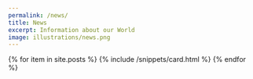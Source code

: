 ```yaml
---
permalink: /news/
title: News
excerpt: Information about our World
image: illustrations/news.png
---
```

<!-- Content -->
<main class="p-3" aria-label="Content">
    <section class="container">
        <div class="row row-cols-1 row-cols-md-3">
            {% for item in site.posts %}
            {% include /snippets/card.html %}
            {% endfor %}
        </div>
    </section>
</main>